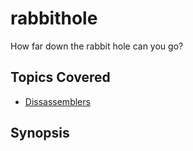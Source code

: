 # rabbithole
How far down the rabbit hole can you go?
## Topics Covered

- [Dissassemblers](/reverse-engineering/what-are-disassemblers/)
## Synopsis

